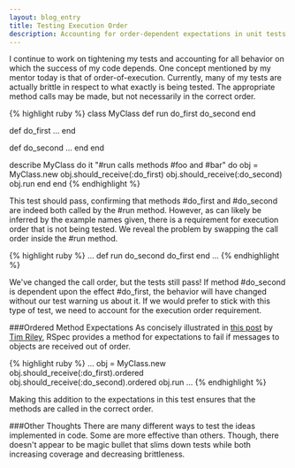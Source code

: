 ```yaml
---
layout: blog_entry
title: Testing Execution Order
description: Accounting for order-dependent expectations in unit tests
---
```

I continue to work on tightening my tests and accounting for all behavior on which the success of my code depends. One concept mentioned by my mentor today is that of order-of-execution. Currently, many of my tests are actually brittle in respect to what exactly is being tested. The appropriate method calls may be made, but not necessarily in the correct order.

{% highlight ruby %}
class MyClass
  def run
    do_first
    do_second
  end

  def do_first
    ...
  end

  def do_second
    ...
  end
end

describe MyClass do
  it "#run calls methods #foo and #bar" do
    obj = MyClass.new
    obj.should_receive(:do_first)
    obj.should_receive(:do_second)
    obj.run
  end
end
{% endhighlight %}

This test should pass, confirming that methods #do_first and #do_second are indeed both called by the #run method. However, as can likely be inferred by the example names given, there is a requirement for execution order that is not being tested. We reveal the problem by swapping the call order inside the #run method.

{% highlight ruby %}
...
  def run
    do_second
    do_first
  end
...
{% endhighlight %}

We've changed the call order, but the tests still pass! If method #do_second is dependent upon the effect #do_first, the behavior will have changed without our test warning us about it. If we would prefer to stick with this type of test, we need to account for the execution order requirement.

###Ordered Method Expectations
As concisely illustrated in [this post](http://openmonkey.com/blog/2009/07/02/rspec-ordered-message-expectations/) by [Tim Riley](http://openmonkey.com/), RSpec provides a method for expectations to fail if messages to objects are received out of order.

{% highlight ruby %}
...
    obj = MyClass.new
    obj.should_receive(:do_first).ordered
    obj.should_receive(:do_second).ordered
    obj.run
...
{% endhighlight %}

Making this addition to the expectations in this test ensures that the methods are called in the correct order.

###Other Thoughts
There are many different ways to test the ideas implemented in code. Some are more effective than others. Though, there doesn't appear to be magic bullet that slims down tests while both increasing coverage and decreasing brittleness.
